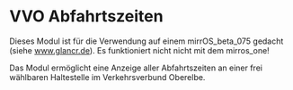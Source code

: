 # VVO Abfahrtszeiten
Dieses Modul ist für die Verwendung auf einem mirrOS_beta_075 gedacht (siehe www.glancr.de). Es funktioniert nicht nicht mit dem mirros_one!

Das Modul ermöglicht eine Anzeige aller Abfahrtszeiten an einer frei wählbaren Haltestelle im Verkehrsverbund Oberelbe.
